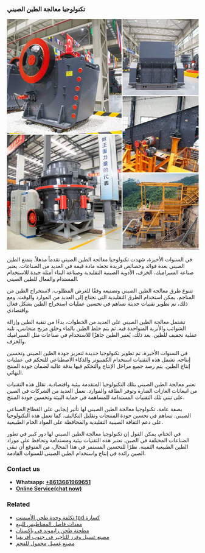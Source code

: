 <h3>تكنولوجيا معالجة الطين الصيني</h3><img src='1701850812.jpg' alt=''><p>في السنوات الأخيرة، شهدت تكنولوجيا معالجة الطين الصيني تقدماً مذهلاً. يتمتع الطين الصيني بعدة فوائد وخصائص فريدة تجعله مادة قيمة في العديد من الصناعات. يعتبر صناعة السيراميك، الخزف، الأدوية الصينية التقليدية وصناعة البناء أمثلة جيدة للاستخدام المستدام والفعال للطين الصيني.</p><p>تتنوع طرق معالجة الطين الصيني وتصنيعه وفقًا للغرض المطلوب. لاستخراج الطين من المناجم، يمكن استخدام الطرق التقليدية التي تحتاج إلى العديد من الموارد والوقت. ومع ذلك، تم تطوير تقنيات حديثة تساهم في تحسين عمليات استخراج الطين بشكل فعال واقتصادي.</p><p>تشتمل معالجة الطين الصيني على العديد من الخطوات، بدءًا من تنقية الطين وإزالة الشوائب والأتربة المتواجدة فيه. ثم يتم خلط الطين بالماء وخلق مزيج متجانس، تليه عملية تجفيف للطين. بعد ذلك، يُعتبر الطين جاهزًا للاستخدام في صناعات مثل السيراميك والخزف.</p><p>في السنوات الأخيرة، تم تطوير تكنولوجيا جديدة لتعزيز جودة الطين الصيني وتحسين إنتاجه. تشمل هذه التقنيات استخدام الكمبيوتر والذكاء الاصطناعي للتحكم في عمليات إنتاج الطين. يتم رصد جميع مراحل الإنتاج والتحكم فيها بدقة عالية لضمان جودة المنتج النهائي.</p><p>تعتبر معالجة الطين الصيني بتلك التكنولوجيا المتقدمة بيئية واقتصادية. تقلل هذه التقنيات من انبعاثات الغازات الضارة وتوفر الطاقة والموارد. تعمل العديد من الشركات في الصين على تبني تلك التقنيات المستدامة للمساهمة في حماية البيئة وتحسين جودة المنتج.</p><p>بصفة عامة، تكنولوجيا معالجة الطين الصيني لها تأثير إيجابي على القطاع الصناعي الصيني. تساهم في تحسين جودة المنتجات وتقليل التكاليف. كما تعمل هذه التكنولوجيا على دعم الثقافة الصينية التقليدية والمحافظة على المواد الخام الطبيعية.</p><p>في الختام، يمكن القول إن تكنولوجيا معالجة الطين الصيني لها دور كبير في تطور الصناعات المختلفة في الصين. تعتبر هذه التقنيات بيئية ومستدامة وتحافظ على موراد الطين الطبيعية الثمينة. نظرًا للتحسين المستمر في هذا المجال، من المتوقع أن تبقى الصين رائدة في إنتاج واستخدام الطين الصيني للسنوات القادمة.</p><h3>Contact us</h3><ul><li><strong>Whatsapp:&nbsp;<a href="https://wa.me/8613661969651">+8613661969651</a></strong></li><li><a href="https://swt.shibang-china.com/?git&amp;zhl&amp;تكنولوجيا معالجة الطين الصيني"><strong>Online Service(chat now)</strong></a></li></ul><h3>Related</h3><ul><li><a href='تكلفة وحدة طحن الأسمنت tpd كسارة.md'>تكلفة وحدة طحن الأسمنت tpd كسارة</a></li><li><a href='معدات فاصل المغناطيس للبيع.md'>معدات فاصل المغناطيس للبيع</a></li><li><a href='مطحنة طحن رايموند في باكستان.md'>مطحنة طحن رايموند في باكستان</a></li><li><a href='مصنع غسيل وفرز للتأجير في جنوب أفريقيا.md'>مصنع غسيل وفرز للتأجير في جنوب أفريقيا</a></li><li><a href='مصنع غسيل محمول للفحم.md'>مصنع غسيل محمول للفحم</a></li></ul>